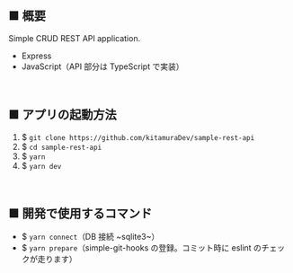 ## ■ 概要

Simple CRUD REST API application.

- Express
- JavaScript（API 部分は TypeScript で実装）

<br />

## ■ アプリの起動方法

1. $ `git clone https://github.com/kitamuraDev/sample-rest-api`
2. $ `cd sample-rest-api`
3. $ `yarn`
4. $ `yarn dev`

<br />

## ■ 開発で使用するコマンド

- $ `yarn connect`（DB 接続 ~sqlite3~）
- $ `yarn prepare`（simple-git-hooks の登録。コミット時に eslint のチェックが走ります）
